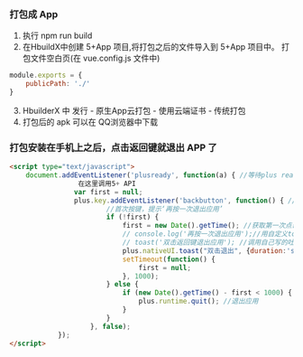 ### 打包成 App 
1. 执行 npm run build
2. 在HbuildX中创建 5+App 项目,将打包之后的文件导入到 5+App 项目中。
打包文件空白页(在 vue.config.js 文件中)
```javascript
module.exports = {
    publicPath: './'
}
```
3. HbuilderX 中 发行 - 原生App云打包 - 使用云端证书 - 传统打包
4. 打包后的 apk 可以在 QQ浏览器中下载


### 打包安装在手机上之后，点击返回键就退出 APP 了
```html
<script type="text/javascript">
    document.addEventListener('plusready', function(a) { //等待plus ready后再调用5+ API：
                 在这里调用5+ API
                var first = null;
                plus.key.addEventListener('backbutton', function() { //监听返回键
                        //首次按键，提示‘再按一次退出应用’
                        if (!first) {
                            first = new Date().getTime(); //获取第一次点击的时间戳
                            // console.log('再按一次退出应用');//用自定义toast提示最好
                            // toast('双击返回键退出应用'); //调用自己写的吐丝提示 函数
                            plus.nativeUI.toast("双击退出", {duration:'short'}); //通过H5+ API 调用Android 上的toast 提示框
                            setTimeout(function() {
                                first = null;
                            }, 1000);
                        } else {
                            if (new Date().getTime() - first < 1000) { //获取第二次点击的时间戳, 两次之差 小于 1000ms 说明1s点击了两次,
                                plus.runtime.quit(); //退出应用
                            }
                        }
                    }, false);
            });
</script>

```